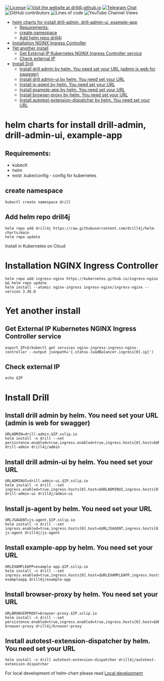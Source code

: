[![License](https://img.shields.io/github/license/Drill4J/helm-charts)](LICENSE)
[![Visit the website at drill4j.github.io](https://img.shields.io/badge/visit-website-green.svg?logo=firefox)](https://drill4j.github.io/)
[![Telegram Chat](https://img.shields.io/badge/Chat%20on-Telegram-brightgreen.svg)](https://t.me/drill4j)  
![GitHub contributors](https://img.shields.io/github/contributors/Drill4J/helm-charts)
![Lines of code](https://img.shields.io/tokei/lines/github/Drill4J/helm-charts)
![YouTube Channel Views](https://img.shields.io/youtube/channel/views/UCJtegUnUHr0bO6icF1CYjKw?style=social)


- [helm charts for install drill-admin, drill-admin-ui, example-app](#helm-charts-for-install-drill-admin--drill-admin-ui--example-app)
  * [Requirements:](#requirements-)
  * [create namespace](#create-namespace)
  * [Add helm repo drill4j](#add-helm-repo-drill4j)
- [Installation NGINX Ingress Controller](#installation-nginx-ingress-controller)
- [Yet another install](#yet-another-install)
  * [Get External IP Kubernetes NGINX Ingress Controller service](#get-external-ip-kubernetes-nginx-ingress-controller-service)
  * [Check external IP](#check-external-ip)
- [Install Drill](#install-drill)
  * [Install drill admin by helm. You need set your URL (admin is web for swagger)](#install-drill-admin-by-helm-you-need-set-your-url--admin-is-web-for-swagger-)
  * [Install drill admin-ui by helm. You need set your URL](#install-drill-admin-ui-by-helm-you-need-set-your-url)
  * [Install js-agent by helm. You need set your URL](#install-js-agent-by-helm-you-need-set-your-url)
  * [Install example-app by helm. You need set your URL](#install-example-app-by-helm-you-need-set-your-url)
  * [Install browser-proxy by helm. You need set your URL](#install-browser-proxy-by-helm-you-need-set-your-url)
  * [Install autotest-extension-dispatcher by helm. You need set your URL](#install-autotest-extension-dispatcher-by-helm-you-need-set-your-url)


# helm charts for install drill-admin, drill-admin-ui, example-app

## Requirements:
- kubectl
- helm
- exist .kube/config - config for kubernetes

## create namespace
```
kubectl create namespace drill
```

## Add helm repo drill4j
```
helm repo add drill4j https://raw.githubusercontent.com/drill4j/helm-charts/main
helm repo update
```

Install in Kubernetes on Cloud

# Installation NGINX Ingress Controller
```
helm repo add ingress-nginx https://kubernetes.github.io/ingress-nginx && helm repo update
helm install --atomic nginx-ingress ingress-nginx/ingress-nginx --version 3.36.0
```

# Yet another install
## Get External IP Kubernetes NGINX Ingress Controller service
```
export IP=$(kubectl get services nginx-ingress-ingress-nginx-controller --output jsonpath='{.status.loadBalancer.ingress[0].ip}')
```
## Check external IP
```
echo $IP
```

# Install Drill

## Install drill admin by helm. You need set your URL (admin is web for swagger)
```
URLADMIN=drill-admin.$IP.sslip.io
helm install -n drill --set persistence.enabled=true,ingress.enabled=true,ingress.hosts[0].host=$URLADMIN,ingress.hosts[0].paths[0].path=/ drill-admin drill4j/admin
```

## Install drill admin-ui by helm. You need set your URL
```
URLADMINUI=drill-admin-ui.$IP.sslip.io
helm install -n drill --set ingress.enabled=true,ingress.hosts[0].host=$URLADMINUI,ingress.hosts[0].paths[0].path=/ drill-admin-ui drill4j/admin-ui
```

## Install js-agent by helm. You need set your URL
```
URLJSAGENT=js-agent.$IP.sslip.io
helm install -n drill --set ingress.enabled=true,ingress.hosts[0].host=$URLJSAGENT,ingress.hosts[0].paths[0].path=/ js-agent drill4j/js-agent
```

## Install example-app by helm. You need set your URL
```
URLEXAMPLEAPP=example-app.$IP.sslip.io
helm install -n drill --set ingress.enabled=true,ingress.hosts[0].host=$URLEXAMPLEAPP,ingress.hosts[0].paths[0].path=/ exampleapp drill4j/example-app
```

## Install browser-proxy by helm. You need set your URL
```
URLBROWSERPROXY=browser-proxy.$IP.sslip.io
helm install -n drill --set persistence.enabled=true,ingress.enabled=true,ingress.hosts[0].host=$URLBROWSERPROXY,ingress.hosts[0].paths[0].path=/ browser-proxy drill4j/browser-proxy
```

## Install autotest-extension-dispatcher by helm. You need set your URL
```
helm install -n drill autotest-extension-dispatcher drill4j/autotest-extension-dispatcher
```

For local development of helm-chart please read [Local development](local-development.md)
